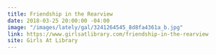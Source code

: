 ```yaml
---
title: Friendship in the Rearview
date: 2018-03-25 20:00:00 -04:00
image: "/images/lately/gal/3241264545_8d8fa4361a_b.jpg"
link: https://www.girlsatlibrary.com/friendship-in-the-rearview
site: Girls At Library
---
```


